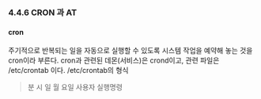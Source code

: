 ### 4.4.6 CRON 과 AT

#### cron
주기적으로 반복되는 일을 자동으로 실행할 수 있도록 시스템 작업을 예약해 놓는 것을 cron이라 부른다.
cron과 관련된 데몬(서비스)은 crond이고, 관련 파일은 /etc/crontab 이다.
/etc/crontab의 형식
> 분 시 일 월 요일 사용자 실행명령

